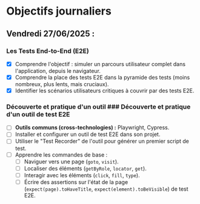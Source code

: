 # Objectifs journaliers

## Vendredi 27/06/2025 :

### Les Tests End-to-End (E2E)

- [x] Comprendre l'objectif : simuler un parcours utilisateur complet dans l'application, depuis le navigateur.
- [x] Comprendre la place des tests E2E dans la pyramide des tests (moins nombreux, plus lents, mais cruciaux).
- [x] Identifier les scénarios utilisateurs critiques à couvrir par des tests E2E.

### Découverte et pratique d'un outil ### Découverte et pratique d'un outil de test E2E

- [ ] **Outils communs (cross-technologies) :** Playwright, Cypress.
- [ ] Installer et configurer un outil de test E2E dans son projet.
- [ ] Utiliser le "Test Recorder" de l'outil pour générer un premier script de test.
- [ ] Apprendre les commandes de base :
  - [ ] Naviguer vers une page (`goto`, `visit`).
  - [ ] Localiser des éléments (`getByRole`, `locator`, `get`).
  - [ ] Interagir avec les éléments (`click`, `fill`, `type`).
  - [ ] Écrire des assertions sur l'état de la page (`expect(page).toHaveTitle`, `expect(element).toBeVisible`) de test E2E.
